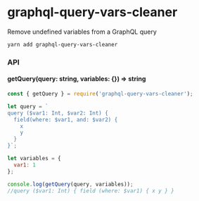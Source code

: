 # graphql-query-vars-cleaner

Remove undefined variables from a GraphQL query

```
yarn add graphql-query-vars-cleaner
```

### API

#### getQuery(query: string, variables: {}) => string

```js
const { getQuery } = require('graphql-query-vars-cleaner');

let query = `
query ($var1: Int, $var2: Int) {
  field(where: $var1, and: $var2) {
    x
    y
  }
}`;

let variables = {
  var1: 1
};

console.log(getQuery(query, variables));
//query ($var1: Int) { field (where: $var1) { x y } }

```
